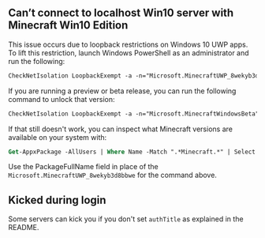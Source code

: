 ## Can’t connect to localhost Win10 server with Minecraft Win10 Edition

This issue occurs due to loopback restrictions on Windows 10 UWP apps. To lift this restriction, launch Windows PowerShell as an administrator and run the following:

```ps
CheckNetIsolation LoopbackExempt -a -n="Microsoft.MinecraftUWP_8wekyb3d8bbwe"
```

If you are running a preview or beta release, you can run the following command to unlock that version:

```ps
CheckNetIsolation LoopbackExempt -a -n="Microsoft.MinecraftWindowsBeta"
```

If that still doesn't work, you can inspect what Minecraft versions are available on your system with:

```ps
Get-AppxPackage -AllUsers | Where Name -Match ".*Minecraft.*" | Select Name,InstallLocation,PackageFullName
```

Use the PackageFullName field in place of the `Microsoft.MinecraftUWP_8wekyb3d8bbwe` for the command above.

## Kicked during login

Some servers can kick you if you don't set `authTitle` as explained in the README. 

